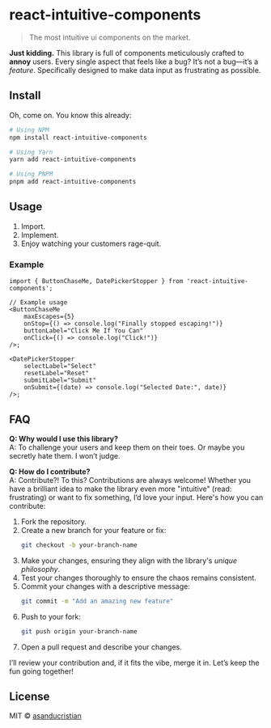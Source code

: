 # react-intuitive-components

> The most intuitive ui components on the market.

**Just kidding.** This library is full of components meticulously crafted to **annoy** users. Every single aspect that feels like a bug? It’s not a bug—it’s a _feature_. Specifically designed to make data input as frustrating as possible.


## Install
Oh, come on. You know this already:

```bash
# Using NPM
npm install react-intuitive-components

# Using Yarn
yarn add react-intuitive-components

# Using PNPM
pnpm add react-intuitive-components
```

## Usage

1. Import.
2. Implement.
3. Enjoy watching your customers rage-quit.

### Example

```tsx
import { ButtonChaseMe, DatePickerStopper } from 'react-intuitive-components';

// Example usage
<ButtonChaseMe
    maxEscapes={5}
    onStop={() => console.log("Finally stopped escaping!")}
    buttonLabel="Click Me If You Can"
    onClick={() => console.log("Click!")}
/>;

<DatePickerStopper
    selectLabel="Select"
    resetLabel="Reset"
    submitLabel="Submit"
    onSubmit={(date) => console.log("Selected Date:", date)}
/>;
```


## FAQ

**Q: Why would I use this library?**  
A: To challenge your users and keep them on their toes. Or maybe you secretly hate them. I won’t judge.

**Q: How do I contribute?**  
A: Contribute?! To this? Contributions are always welcome! Whether you have a brilliant idea to make the library even more "intuitive" (read: frustrating) or want to fix something, I’d love your input. Here's how you can contribute:

1. Fork the repository.
2. Create a new branch for your feature or fix:
   ```bash
   git checkout -b your-branch-name
   ```
3. Make your changes, ensuring they align with the library's *unique philosophy*.
4. Test your changes thoroughly to ensure the chaos remains consistent.
5. Commit your changes with a descriptive message:
   ```bash
   git commit -m "Add an amazing new feature"
   ```
6. Push to your fork:
   ```bash
   git push origin your-branch-name
   ```
7. Open a pull request and describe your changes.

I’ll review your contribution and, if it fits the vibe, merge it in. Let’s keep the fun going together!


## License

MIT © [asanducristian](https://github.com/asanducristian)
